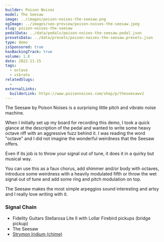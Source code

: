 ```yaml
---
builder: Poison Noises
model: The Seesaw
image: ../images/poison-noises-the-seesaw.png
ogImage: ../images/seo-preview/poison-noises-the-seesaw.jpeg
slug: poison-noises-the-seesaw
pedalData: ../data/pedals/poison-noises-the-seesaw.pedal.json
presetsData: ../data/presets/poison-noises-the-seesaw.presets.json
type: demo
isSponsored: true
hasBackingTrack: true
volume: 1.8
date: 2022-11-15
tags:
  - octave
  - vibrato
relatedSlugs:
  -
externalLinks:
  builderLink: https://www.poisonnoises.com/shop/p/theseesawv2
---
```


The Seesaw by Poison Noises is a surprising little pitch and vibrato noise machine.

When I initially set up my board for recording this demo, I took a quick glance at the description of the pedal and wanted to write some heavy octave riff with an aggressive fuzz behind it. I was reading the word "octave" and I did not imagine the wonderful weirdness that the Seesaw offers.

Even if its job is to throw your signal out of tune, it does it in a quirky but musical way.

You can use this as a faux chorus, add shimmer and/or body with octaves, introduce some weirdness with a heavily modulated fifth or throw the wet signal out of tune and add some ring and pitch modulation on top.

The Seesaw makes the most simple arpeggios sound interesting and artsy and I really love writing with it.

### Signal Chain

- Fidelity Guitars Stellarosa Lite II with Lollar Firebird pickups (bridge pickup)
- The Seesaw
- [Strymon Iridium (chime)](/demos/strymon-iridium)
